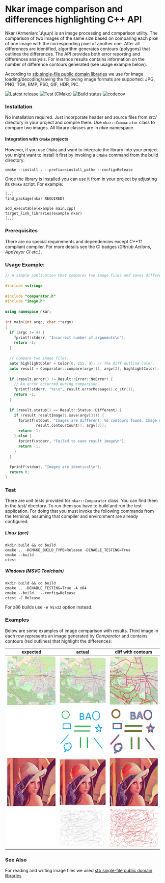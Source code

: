 # Nkar image comparison and differences highlighting C++ API

Nkar (Armenian: նկար) is an image processing and comparison utility. The comparison
of two images of the same size based on comparing each pixel of one image with the
corresponding pixel of another one. After all differences are identified, algorithm
generates contours (polygons) that outlines the differences. The API provides both
error reporting and differences analysis. For instance results contains information
on the number of difference contours generated (see usage example below).

According to [stb single-file public domain libraries](https://github.com/nothings/stb)
we use for image loading/decoding/saving the following image formats are supported:
JPG, PNG, TGA, BMP, PSD, GIF, HDR, PIC.

[![Latest release](https://img.shields.io/github/v/release/vahancho/nkar?include_prereleases)](https://github.com/vahancho/nkar/releases)
[![Test (CMake)](https://github.com/vahancho/nkar/actions/workflows/cmake.yml/badge.svg)](https://github.com/vahancho/nkar/actions/workflows/cmake.yml)
[![Build status](https://ci.appveyor.com/api/projects/status/gh9v3ynrm1dt1w7t/branch/master?svg=true)](https://ci.appveyor.com/project/vahancho/nkar/branch/master)
[![codecov](https://codecov.io/gh/vahancho/nkar/branch/master/graph/badge.svg)](https://codecov.io/gh/vahancho/nkar)

### Installation

No installation required. Just incorporate header and source files from *src/* directory
in your project and compile them. Use `nkar::Comparator` class to compare two images.
All library classes are in *nkar* namespace.

#### Integration with `CMake` projects

However, if you use `CMake` and want to integrate the library into your project
you might want to install it first by invoking a `CMake` command from the build directory:

```
cmake --install . --prefix=<install_path> --config=Release
```

Once the library is installed you can use it from in your project by adjusting its
`CMake` script. For example:

```
[..]
find_package(nkar REQUIRED)

add_executable(example main.cpp)
target_link_libraries(example nkar)
[..]
```

### Prerequisites

There are no special requirements and dependencies except *C++11* compliant compiler.
For more details see the CI badges (*GitHub Actions*, *AppVeyor CI* etc.).

### Usage Example:

```cpp
// A simple application that compares two image files and saves differences in a third one.

#include <string>

#include "comparator.h"
#include "image.h"

using namespace nkar;

int main(int argc, char **argv)
{
  if (argc != 4) {
    fprintf(stderr, "Incorrect number of arguments\n");
    return -1;
  }

  // Compare two image files.
  auto highlightColor = Color{0, 255, 0}; // The diff outline color.
  auto result = Comparator::compare(argv[1], argv[2], highlightColor);

  if (result.error() != Result::Error::NoError) {
    // An error occurred during comparison.
    fprintf(stderr, "%s\n", result.errorMessage().c_str());
    return -1;
  }

  if (result.status() == Result::Status::Different) {
    if (result.resultImage().save(argv[3])) {
      fprintf(stdout, "Images are different: %d contours found. Image with highlighting is saved to '%s'\n",
              result.contourCount(), argv[3]);
      return -1;
    } else {
      fprintf(stderr, "Failed to save result image\n");
      return -1;
    }
  }

  fprintf(stdout, "Images are identical\n");
  return 0;
}
```

### Test

There are unit tests provided for `nkar::Comparator` class. You can find them in the *test/* directory.
To run them you have to build and run the test application. For doing that you must invoke the following
commands from the terminal, assuming that compiler and environment are already configured:

##### Linux (gcc)

```
mkdir build && cd build
cmake .. -DCMAKE_BUILD_TYPE=Release -DENABLE_TESTING=True
cmake --build .
ctest
```

##### Windows (MSVC Toolchain)

```
mkdir build && cd build
cmake .. -DENABLE_TESTING=True -A x64
cmake --build . --config=Release
ctest -C Release
```

For x86 builds use `-A Win32` option instead.

### Examples

Below are some examples of image comparison with results. Third image in each row
represents an image generated by *Comparator* and contains contours (red outlines)
that highlight the differences:

| expected | actual | diff with contours |
| --- | --- | --- |
| <img src="./test/images/map1.png" width="200"> | <img src="./test/images/map2.png" width="200"> | <img src="./test/images/map_result.png" width="200"> |
| ![](./test/images/empty.png) | ![](./test/images/13.png) | ![1diff](./test/images/13_result.png) |
| ![](./test/images/lenna.png) | ![](./test/images/lenna_changed.png) | ![1diff](./test/images/lenna_result.png) |
| <img src="./test/images/empty_large.png" width="200"> | <img src="./test/images/large.png" width="200"> | <img src="./test/images/large_result.png" width="200"> |

### See Also

For reading and writing image files we used [stb single-file public domain libraries](https://github.com/nothings/stb)
